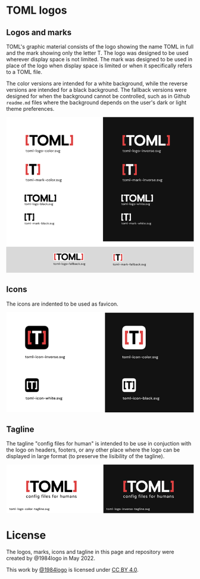 
# TOML logos

## Logos and marks

TOML's graphic material consists of the logo showing the name TOML in full and the mark showing only the letter T.
The logo was designed to be used wherever display space is not limited.
The mark was designed to be used in place of the logo when display space is limited or when it specifically refers to a TOML file.

The color versions are intended for a white background, while the reverse versions are intended for a black background. 
The fallback versions were designed for when the background cannot be controlled, such as in Github `readme.md` files where the background depends on the user's dark or light theme preferences.

![toml-logos-list](./show/logos-list.png)

## Icons

The icons are indented to be used as favicon.


![toml-icon-list](./show/icon-list.png)

## Tagline

The tagline "config files for human" is intended to be use in conjuction with the logo on headers, footers, or any other place where the logo can be displayed in large format (to preserve the lisibility of the tagline).

![toml-logos-tagline](./show/logos-tagline.png)



# License

The logos, marks, icons and tagline in this page and repository were created by @1984logo in May 2022.

This work by [@1984logo](https://github.com/1984logo) is licensed under [CC BY 4.0](http://creativecommons.org/licenses/by/4.0/?ref=chooser-v1).